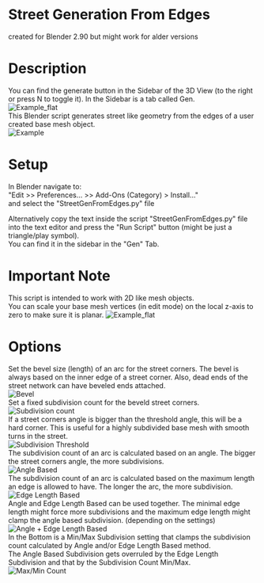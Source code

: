# Street Generation From Edges
created for Blender 2.90 but might work for alder versions  

# Description
You can find the generate button in the Sidebar of the 3D View (to the right or press N to toggle it). In the Sidebar is a tab called Gen.  
![Example_flat](./images/Sidebar.png)  
This Blender script generates street like geometry from the edges of a user created base mesh object.  
![Example](./images/Example.png)  

# Setup
In Blender navigate to:  
"Edit >> Preferences... >> Add-Ons (Category) > Install..."  
and select the "StreetGenFromEdges.py" file  

Alternatively copy the text inside the script "StreetGenFromEdges.py" file into the text editor and press the "Run Script" button (might be just a triangle/play symbol).  
You can find it in the sidebar in the "Gen" Tab.  

# Important Note
This script is intended to work with 2D like mesh objects.  
You can scale your base mesh vertices (in edit mode) on the local z-axis to zero to make sure it is planar.
![Example_flat](./images/Example_flat.png)

# Options
Set the bevel size (length) of an arc for the street corners. The bevel is always based on the inner edge of a street corner. Also, dead ends of the street network can have beveled ends attached.  
![Bevel](./images/Interface_01.png)  
Set a fixed subdivision count for the beveld street corners.  
![Subdivision count](./images/Interface_02.png)  
If a street corners angle is bigger than the threshold angle, this will be a hard corner. This is useful for a highly subdivided base mesh with smooth turns in the street.  
![Subdivision Threshold](./images/Interface_03.png)  
The subdivision count of an arc is calculated based on an angle. The bigger the street corners angle, the more subdivisions.  
![Angle Based](./images/Interface_04.png)  
The subdivision count of an arc is calculated based on the maximum length an edge is allowed to have. The longer the arc, the more subdivision.  
![Edge Length Based](./images/Interface_05.png)  
Angle and Edge Length Based can be used together. The minimal edge length might force more subdivisions and the maximum edge length might clamp the angle based subdivision. (depending on the settings)  
![Angle + Edge Length Based](./images/Interface_06.png)  
In the Bottom is a Min/Max Subdivision setting that clamps the subdivision count calculated by Angle and/or Edge Length Based method.  
The Angle Based Subdivision gets overruled by the Edge Length Subdivision and that by the Subdivision Count Min/Max.  
![Max/Min Count](./images/Interface_07.png)  
